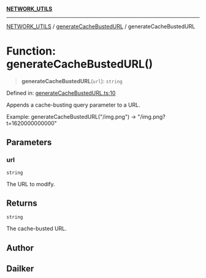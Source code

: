 [**NETWORK_UTILS**](../../README.md)

***

[NETWORK_UTILS](../../README.md) / [generateCacheBustedURL](../README.md) / generateCacheBustedURL

# Function: generateCacheBustedURL()

> **generateCacheBustedURL**(`url`): `string`

Defined in: [generateCacheBustedURL.ts:10](https://github.com/dailker/everyutil/blob/8ebd741383aff061deffff96bf58a9059d1b9944/src/network/generateCacheBustedURL.ts#L10)

Appends a cache-busting query parameter to a URL.

Example: generateCacheBustedURL("/img.png") → "/img.png?t=1620000000000"

## Parameters

### url

`string`

The URL to modify.

## Returns

`string`

The cache-busted URL.

## Author

## Dailker
